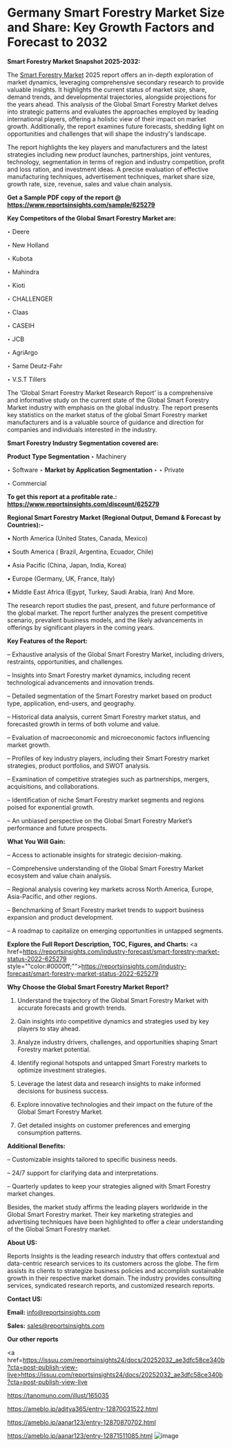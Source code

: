 # Germany Smart Forestry Market Size and Share: Key Growth Factors and Forecast to 2032

<strong>Smart Forestry Market Snapshot 2025-2032:</strong>

The <a href=https://www.reportsinsights.com/sample/625279>Smart Forestry Market</a> 2025 report offers an in-depth exploration of market dynamics, leveraging comprehensive secondary research to provide valuable insights. It highlights the current status of market size, share, demand trends, and developmental trajectories, alongside projections for the years ahead. This analysis of the Global Smart Forestry Market delves into strategic patterns and evaluates the approaches employed by leading international players, offering a holistic view of their impact on market growth. Additionally, the report examines future forecasts, shedding light on opportunities and challenges that will shape the industry's landscape.

The report highlights the key players and manufacturers and the latest strategies including new product launches, partnerships, joint ventures, technology, segmentation in terms of region and industry competition, profit and loss ration, and investment ideas. A precise evaluation of effective manufacturing techniques, advertisement techniques, market share size, growth rate, size, revenue, sales and value chain analysis.

<strong>Get a Sample PDF copy of the report @ <a href=https://www.reportsinsights.com/sample/625279 style=color:#0000ff;>https://www.reportsinsights.com/sample/625279</a></strong>

<strong>Key Competitors of the Global Smart Forestry Market are:</strong>

‣ Deere

‣ New Holland

‣ Kubota

‣ Mahindra

‣ Kioti

‣ CHALLENGER

‣ Claas

‣ CASEIH

‣ JCB

‣ AgriArgo

‣ Same Deutz-Fahr

‣ V.S.T Tillers

The ‘Global Smart Forestry Market Research Report’ is a comprehensive and informative study on the current state of the Global Smart Forestry Market industry with emphasis on the global industry. The report presents key statistics on the market status of the global Smart Forestry market manufacturers and is a valuable source of guidance and direction for companies and individuals interested in the industry.

<strong>Smart Forestry Industry Segmentation covered are:</strong>

<strong>Product Type Segmentation</strong>
‣
Machinery

‣ Software
‣ 
<strong>Market by Application Segmentation</strong>
‣
‣  Private

‣ Commercial

<strong>To get this report at a profitable rate.: <a href=https://www.reportsinsights.com/discount/625279 style=color:#0000ff;>https://www.reportsinsights.com/discount/625279</a></strong>

<strong>Regional Smart Forestry Market (Regional Output, Demand &amp; Forecast by Countries):-</strong>

• North America (United States, Canada, Mexico)

• South America ( Brazil, Argentina, Ecuador, Chile)

• Asia Pacific (China, Japan, India, Korea)

• Europe (Germany, UK, France, Italy)

• Middle East Africa (Egypt, Turkey, Saudi Arabia, Iran) And More.

The research report studies the past, present, and future performance of the global market. The report further analyzes the present competitive scenario, prevalent business models, and the likely advancements in offerings by significant players in the coming years.

<strong>Key Features of the Report:</strong>

– Exhaustive analysis of the Global Smart Forestry Market, including drivers, restraints, opportunities, and challenges.

– Insights into Smart Forestry market dynamics, including recent technological advancements and innovation trends.

– Detailed segmentation of the Smart Forestry market based on product type, application, end-users, and geography.

– Historical data analysis, current Smart Forestry market status, and forecasted growth in terms of both volume and value.

– Evaluation of macroeconomic and microeconomic factors influencing market growth.

– Profiles of key industry players, including their Smart Forestry market strategies, product portfolios, and SWOT analysis.

– Examination of competitive strategies such as partnerships, mergers, acquisitions, and collaborations.

– Identification of niche Smart Forestry market segments and regions poised for exponential growth.

– An unbiased perspective on the Global Smart Forestry Market’s performance and future prospects.

<strong>What You Will Gain:</strong>

– Access to actionable insights for strategic decision-making.

– Comprehensive understanding of the Global Smart Forestry Market ecosystem and value chain analysis.

– Regional analysis covering key markets across North America, Europe, Asia-Pacific, and other regions.

– Benchmarking of Smart Forestry market trends to support business expansion and product development.

– A roadmap to capitalize on emerging opportunities in untapped segments.

<strong>Explore the Full Report Description, TOC, Figures, and Charts:</strong>
<a href=https://reportsinsights.com/industry-forecast/smart-forestry-market-status-2022-625279 style=""color:#0000ff;"">https://reportsinsights.com/industry-forecast/smart-forestry-market-status-2022-625279</a>

<strong>Why Choose the Global Smart Forestry Market Report?</strong>

1. Understand the trajectory of the Global Smart Forestry Market with accurate forecasts and growth trends.

2. Gain insights into competitive dynamics and strategies used by key players to stay ahead.

3. Analyze industry drivers, challenges, and opportunities shaping Smart Forestry market potential.

4. Identify regional hotspots and untapped Smart Forestry markets to optimize investment strategies.

5. Leverage the latest data and research insights to make informed decisions for business success.

6. Explore innovative technologies and their impact on the future of the Global Smart Forestry Market.

7. Get detailed insights on customer preferences and emerging consumption patterns.

<strong>Additional Benefits:</strong>

– Customizable insights tailored to specific business needs.

– 24/7 support for clarifying data and interpretations.

– Quarterly updates to keep your strategies aligned with Smart Forestry market changes.

Besides, the market study affirms the leading players worldwide in the Global Smart Forestry market. Their key marketing strategies and advertising techniques have been highlighted to offer a clear understanding of the Global Smart Forestry market.

<strong><strong>About US</strong>:</strong>

Reports Insights is the leading research industry that offers contextual and data-centric research services to its customers across the globe. The firm assists its clients to strategize business policies and accomplish sustainable growth in their respective market domain. The industry provides consulting services, syndicated research reports, and customized research reports.

<strong>Contact US:</strong>

<p class=><b>Email:</b> <a href=mailto:info@reportsinsights.com>info@reportsinsights.com</a></p>
<p class=><b>Sales:</b> <a href=mailto:sales@reportsinsights.com>sales@reportsinsights.com</a></p>

<strong>Our other reports</strong>

<a href=https://issuu.com/reportsinsights24/docs/20252032_ae3dfc58ce340b?cta=post-publish-view-live>https://issuu.com/reportsinsights24/docs/20252032_ae3dfc58ce340b?cta=post-publish-view-live</a>

<a href=https://tanomuno.com/illust/165035>https://tanomuno.com/illust/165035</a>

<a href=https://ameblo.jp/aditya365/entry-12870031522.html>https://ameblo.jp/aditya365/entry-12870031522.html</a>

<a href=https://ameblo.jp/aanar123/entry-12870870702.html>https://ameblo.jp/aanar123/entry-12870870702.html</a>

<a href=https://ameblo.jp/aanar123/entry-12871511085.html>https://ameblo.jp/aanar123/entry-12871511085.html</a>
![image](https://github.com/user-attachments/assets/8496d928-0fe0-446f-8b3f-48a8d50f1261)
